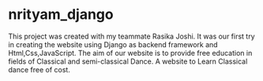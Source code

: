 # nrityam_django
This project was created with my teammate Rasika Joshi.
It was our first try in creating the website using Django as backend framework and Html,Css,JavaScript.
The aim of our website is to provide free education in fields of Classical and semi-classical Dance.
A website to Learn Classical dance free of cost. 

